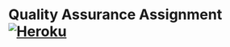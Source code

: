
# Quality Assurance Assignment [![Heroku](http://heroku-badge.herokuapp.com/?app=qa-assignment-sb2726)](https://qa-assignment-sb2726.herokuapp.com/) 

